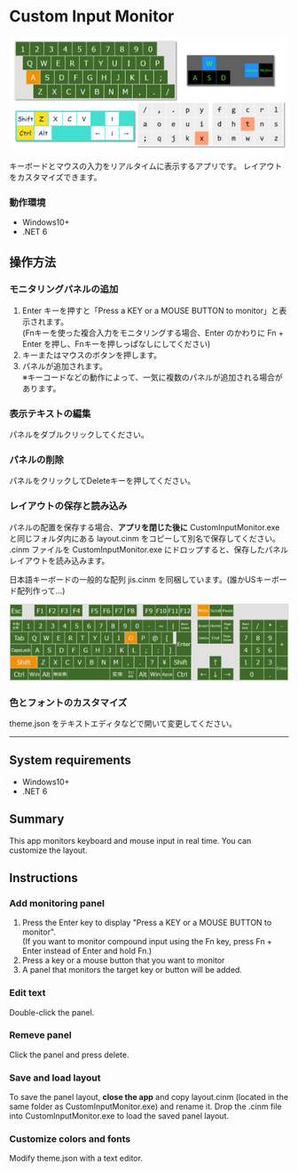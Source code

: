 # Custom Input Monitor

![top](./mdsrc/top.png)

キーボードとマウスの入力をリアルタイムに表示するアプリです。
レイアウトをカスタマイズできます。

### 動作環境

* Windows10+
* .NET 6

## 操作方法

### モニタリングパネルの追加

1. Enter キーを押すと「Press a KEY or a MOUSE BUTTON to monitor」と表示されます。  
(Fnキーを使った複合入力をモニタリングする場合、Enter のかわりに Fn + Enter を押し、Fnキーを押しっぱなしにしてください)
2. キーまたはマウスのボタンを押します。
3. パネルが追加されます。  
※キーコードなどの動作によって、一気に複数のパネルが追加される場合があります。

### 表示テキストの編集

パネルをダブルクリックしてください。

### パネルの削除

パネルをクリックしてDeleteキーを押してください。

### レイアウトの保存と読み込み

パネルの配置を保存する場合、**アプリを閉じた後に** CustomInputMonitor.exe と同じフォルダ内にある layout.cinm をコピーして別名で保存してください。
.cinm ファイルを CustomInputMonitor.exe にドロップすると、保存したパネルレイアウトを読み込みます。

日本語キーボードの一般的な配列 jis.cinm を同梱しています。(誰かUSキーボード配列作って…)

![jis](./mdsrc/jis.png)

### 色とフォントのカスタマイズ

theme.json をテキストエディタなどで開いて変更してください。

---

## System requirements

* Windows10+
* .NET 6

## Summary

This app monitors keyboard and mouse input in real time.
You can customize the layout.

## Instructions

### Add monitoring panel

1. Press the Enter key to display "Press a KEY or a MOUSE BUTTON to monitor".  
(If you want to monitor compound input using the Fn key, press Fn + Enter instead of Enter and hold Fn.)
2. Press a key or a mouse button that you want to monitor
3. A panel that monitors the target key or button will be added.

### Edit text

Double-click the panel.

### Remeve panel

Click the panel and press delete.

### Save and load layout

To save the panel layout, **close the app** and copy layout.cinm (located in the same folder as CustomInputMonitor.exe) and rename it.
Drop the .cinm file into CustomInputMonitor.exe to load the saved panel layout.

### Customize colors and fonts

Modify theme.json with a text editor.
